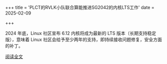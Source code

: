 +++
title = 'PLCT的RVLK小队联合算能推进SG2042的内核LTS工作'
date = 2025-02-09

+++

2024 年底，Linux 社区宣布 6.12 内核将成为最新的 LTS 版本（长期支持稳定版），意味着 Linux 社区会给予至少两年的支持，即持续接收问题修复，安全方面的补丁。

[阅读全文](https://mp.weixin.qq.com/s/s2WLLCpeAr1P2SXWc7dVyw)